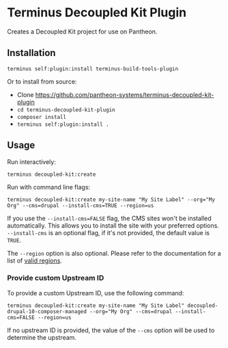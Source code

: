 # Terminus Decoupled Kit Plugin

Creates a Decoupled Kit project for use on Pantheon.

## Installation

```
terminus self:plugin:install terminus-build-tools-plugin
```

Or to install from source:

* Clone https://github.com/pantheon-systems/terminus-decoupled-kit-plugin
* `cd terminus-decoupled-kit-plugin`
* `composer install`
* `terminus self:plugin:install .`

## Usage

Run interactively:

```
terminus decoupled-kit:create
```

Run with command line flags:

```
terminus decoupled-kit:create my-site-name "My Site Label" --org="My Org" --cms=drupal --install-cms=TRUE --region=us
```

If you use the `--install-cms=FALSE` flag, the CMS sites won't be installed automatically.
This allows you to install the site with your preferred options. `--install-cms` is an optional flag,
if it's not provided, the default value is `TRUE`.

The `--region` option is also optional. Please refer to the documentation for a list of [valid regions](https://docs.pantheon.io/regions#create-a-new-site-in-a-specific-region-using-terminus).

### Provide custom Upstream ID

To provide a custom Upstream ID, use the following command:

```
terminus decoupled-kit:create my-site-name "My Site Label" decoupled-drupal-10-composer-managed --org="My Org" --cms=drupal --install-cms=FALSE --region=us
```

If no upstream ID is provided, the value of the `--cms` option will be used to determine the upstream.